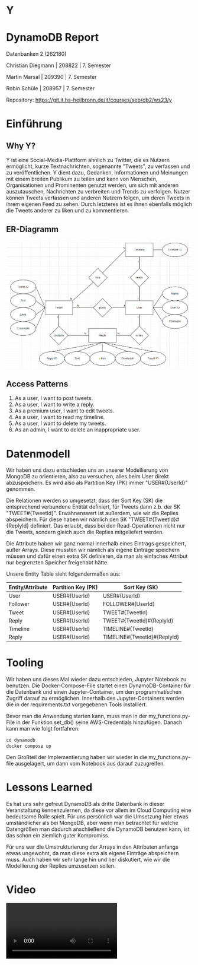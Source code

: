 # Y

# DynamoDB Report

Datenbanken 2 (262180)

Christian Diegmann | 208822 | 7. Semester

Martin Marsal | 209390 | 7. Semester

Robin Schüle | 208957 | 7. Semester

Repository: https://git.it.hs-heilbronn.de/it/courses/seb/db2/ws23/y

# Einführung

## Why Y?
Y ist eine Social-Media-Plattform ähnlich zu Twitter, die es Nutzern ermöglicht, kurze Textnachrichten, sogenannte "Tweets", zu verfassen und zu veröffentlichen.
Y dient dazu, Gedanken, Informationen und Meinungen mit einem breiten Publikum zu teilen und kann von Menschen, Organisationen und Prominenten genutzt werden,
um sich mit anderen auszutauschen, Nachrichten zu verbreiten und Trends zu verfolgen.
Nutzer können Tweets verfassen und anderen Nutzern folgen, um deren Tweets in ihrem eigenen Feed zu sehen.
Durch letzteres ist es ihnen ebenfalls möglich die Tweets anderer zu liken und zu kommentieren.

## ER-Diagramm
![ER-Diagramm](media/er-diagram.PNG)

## Access Patterns
1.	As a user, I want to post tweets.
2.	As a user, I want to write a reply.
3.	As a premium user, I want to edit tweets.
4.	As a user, I want to read my timeline.
5.	As a user, I want to delete my tweets.
6.	As an admin, I want to delete an inappropriate user.

# Datenmodell

Wir haben uns dazu entschieden uns an unserer Modellierung von MongoDB zu orientieren,
also zu versuchen, alles beim User direkt abzuspeichern. Es wird also als Partition
Key (PK) immer "USER#{UserId}" genommen.

Die Relationen werden so umgesetzt, dass der Sort Key (SK) die entsprechend
verbundene Entität definiert, für Tweets dann z.b. der SK "TWEET#{TweetId}".
Erwähnenswert ist außerdem, wie wir die Replies abspeichern. Für diese haben wir
nämlich den SK "TWEET#{TweetId}#{ReplyId} definiert. Das erlaubt, dass bei den
Read-Operationen nicht nur die Tweets, sondern gleich auch die Replies mitgeliefert
werden.

Die Attribute haben wir ganz normal innerhalb eines Eintrags gespeichert, außer Arrays.
Diese mussten wir nämlich als eigene Einträge speichern müssen und dafür einen extra SK
definieren, da man als einfaches Attribut nur begrenzten Speicher freigehabt hätte.

Unsere Entity Table sieht folgendermaßen aus:

| Entity/Attribute | Partition Key (PK) | Sort Key (SK)                |
|------------------|--------------------|------------------------------|
| User             | USER#{UserId}      | USER#{UserId}                |
| Follower         | USER#{UserId}      | FOLLOWER#{UserId}            |
| Tweet            | USER#{UserId}      | TWEET#{TweetId}              |
| Reply            | USER#{UserId}      | TWEET#{TweetId}#{ReplyId}    |
| Timeline         | USER#{UserId}      | TIMELINE#{TweetId}           |
| Reply            | USER#{UserId}      | TIMELINE#{TweetId}#{ReplyId} |

# Tooling

Wir haben uns dieses Mal wieder dazu entschieden, Jupyter Notebook zu benutzen.
Die Docker-Compose-File startet einen DynamoDB-Container für die Datenbank und einen
Jupyter-Container, um den programmatischen Zugriff darauf zu ermöglichen. Innerhalb
des Jupyter-Containers werden die in der requirements.txt vorgegebenen Tools
installiert.

Bevor man die Anwendung starten kann, muss man in der my_functions.py-File in der
Funktion set_db() seine AWS-Credentials hinzufügen. Danach kann man wie folgt
fortfahren:

```
cd dynamodb
docker compose up
```

Den Großteil der Implementierung haben wir wieder in die my_functions.py-file
ausgelagert, um dann vom Notebook aus darauf zuzugreifen.

# Lessons Learned

Es hat uns sehr gefreut DynamoDB als dritte Datenbank in dieser Veranstaltung
kennenzulernen, da diese vor allem im Cloud Computing eine bedeutsame Rolle spielt.
Für uns persönlich war die Umsetzung hier etwas umständlicher als bei MongoDB, aber
wenn man betrachtet für welche Datengrößen man dadurch anschließend die DynamoDB
benutzen kann, ist das schon ein ziemlich guter Kompromiss.

Für uns war die Umstrukturierung der Arrays in den Attributen anfangs etwas ungewohnt,
da man diese extra als eigene Einträge abspeichern muss. Auch haben wir sehr lange
hin und her diskutiert, wie wir die Modellierung der Replies umzusetzen sollen.

# Video

![Video](media/DynamoDB.mp4)
